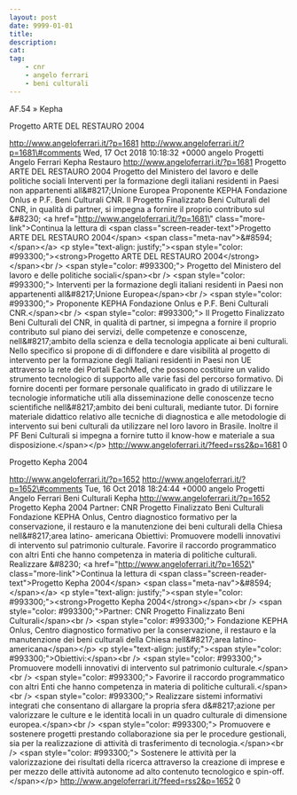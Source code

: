 ```yaml
---
layout: post
date: 9999-01-01
title:
description:
cat:
tag:
    - cnr
    - angelo ferrari
    - beni culturali
---
```

AF.54 » Kepha

Progetto ARTE DEL RESTAURO 2004

http://www.angeloferrari.it/?p=1681 http://www.angeloferrari.it/?p=1681\#comments Wed, 17 Oct 2018 10:18:32 +0000 angelo Progetti Angelo Ferrari Kepha Restauro http://www.angeloferrari.it/?p=1681 Progetto ARTE DEL RESTAURO 2004 Progetto del Ministero del lavoro e delle politiche sociali Interventi per la formazione degli italiani residenti in Paesi non appartenenti all&\#8217;Unione Europea Proponente KEPHA Fondazione Onlus e P.F. Beni Culturali CNR. Il Progetto Finalizzato Beni Culturali del CNR, in qualità di partner, si impegna a fornire il proprio contributo sul &\#8230; \<a href=\"http://www.angeloferrari.it/?p=1681\" class=\"more-link\"\>Continua la lettura di \<span class=\"screen-reader-text\"\>Progetto ARTE DEL RESTAURO 2004\</span\> \<span class=\"meta-nav\"\>&\#8594;\</span\>\</a\> \<p style=\"text-align: justify;\"\>\<span style=\"color: \#993300;\"\>\<strong\>Progetto ARTE DEL RESTAURO 2004\</strong\>\</span\>\<br /\> \<span style=\"color: \#993300;\"\> Progetto del Ministero del lavoro e delle politiche sociali\</span\>\<br /\> \<span style=\"color: \#993300;\"\> Interventi per la formazione degli italiani residenti in Paesi non appartenenti all&\#8217;Unione Europea\</span\>\<br /\> \<span style=\"color: \#993300;\"\> Proponente KEPHA Fondazione Onlus e P.F. Beni Culturali CNR.\</span\>\<br /\> \<span style=\"color: \#993300;\"\> Il Progetto Finalizzato Beni Culturali del CNR, in qualità di partner, si impegna a fornire il proprio contributo sul piano dei servizi, delle competenze e conoscenze, nell&\#8217;ambito della scienza e della tecnologia applicate ai beni culturali. Nello specifico si propone di di diffondere e dare visibilità al  progetto di intervento per la formazione degli Italiani residenti in Paesi non UE attraverso la rete dei Portali EachMed, che possono costituire un valido strumento tecnologico di supporto alle varie fasi del percorso formativo. Di fornire docenti per formare personale qualificato in grado di utilizzare le tecnologie informatiche utili alla disseminazione delle conoscenze tecno scientifiche nell&\#8217;ambito dei beni culturali, mediante tutor. Di fornire materiale didattico relativo alle tecniche di diagnostica e alle metodologie di intervento sui beni culturali da utilizzare nel loro lavoro in Brasile. Inoltre il PF Beni Culturali si impegna a fornire tutto il know-how e materiale a sua disposizione.\</span\>\</p\> http://www.angeloferrari.it/?feed=rss2&p=1681 0

Progetto Kepha 2004

http://www.angeloferrari.it/?p=1652 http://www.angeloferrari.it/?p=1652\#comments Tue, 16 Oct 2018 18:24:44 +0000 angelo Progetti Angelo Ferrari Beni Culturali Kepha http://www.angeloferrari.it/?p=1652 Progetto Kepha 2004 Partner: CNR Progetto Finalizzato Beni Culturali Fondazione KEPHA Onlus, Centro diagnostico formativo per la conservazione, il restauro e la manutenzione dei beni culturali della Chiesa nell&\#8217;area latino- americana Obiettivi: Promuovere modelli innovativi di intervento sul patrimonio culturale. Favorire il raccordo programmatico con altri Enti che hanno competenza in materia di politiche culturali. Realizzare &\#8230; \<a href=\"http://www.angeloferrari.it/?p=1652\" class=\"more-link\"\>Continua la lettura di \<span class=\"screen-reader-text\"\>Progetto Kepha 2004\</span\> \<span class=\"meta-nav\"\>&\#8594;\</span\>\</a\> \<p style=\"text-align: justify;\"\>\<span style=\"color: \#993300;\"\>\<strong\>Progetto Kepha 2004\</strong\>\</span\>\<br /\> \<span style=\"color: \#993300;\"\>Partner: CNR Progetto Finalizzato Beni Culturali\</span\>\<br /\> \<span style=\"color: \#993300;\"\> Fondazione KEPHA Onlus, Centro diagnostico formativo per la conservazione, il restauro e la manutenzione dei beni culturali della Chiesa nell&\#8217;area latino- americana\</span\>\</p\> \<p style=\"text-align: justify;\"\>\<span style=\"color: \#993300;\"\>Obiettivi:\</span\>\<br /\> \<span style=\"color: \#993300;\"\> Promuovere modelli innovativi di intervento sul patrimonio culturale.\</span\>\<br /\> \<span style=\"color: \#993300;\"\> Favorire il raccordo programmatico con altri Enti che hanno competenza in materia di politiche culturali.\</span\>\<br /\> \<span style=\"color: \#993300;\"\> Realizzare sistemi informativi integrati che consentano di allargare la propria sfera d&\#8217;azione per valorizzare le culture e le identità locali in un quadro culturale di dimensione europea.\</span\>\<br /\> \<span style=\"color: \#993300;\"\> Promuovere e sostenere progetti prestando collaborazione sia per le procedure gestionali, sia per la realizzazione di attività di trasferimento di tecnologia.\</span\>\<br /\> \<span style=\"color: \#993300;\"\> Sostenere le attività per la valorizzazione dei risultati della ricerca attraverso la creazione di imprese e per mezzo delle attività autonome ad alto contenuto tecnologico e spin-off.\</span\>\</p\> http://www.angeloferrari.it/?feed=rss2&p=1652 0

